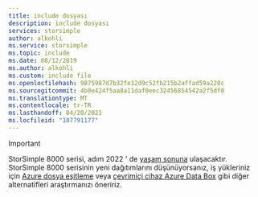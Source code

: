 ```yaml
---
title: include dosyası
description: include dosyası
services: storsimple
author: alkohli
ms.service: storsimple
ms.topic: include
ms.date: 08/12/2019
ms.author: alkohli
ms.custom: include file
ms.openlocfilehash: 9875987d7b32fe12d9c52fb215b2affad59a220c
ms.sourcegitcommit: 4b0e424f5aa8a11daf0eec32456854542a2f5df0
ms.translationtype: MT
ms.contentlocale: tr-TR
ms.lasthandoff: 04/20/2021
ms.locfileid: "107791177"
---
```

> [!IMPORTANT]
> StorSimple 8000 serisi, adım 2022 ' de [yaşam sonuna](https://support.microsoft.com/lifecycle/search?alpha=StorSimple%208000%20Series) ulaşacaktır. StorSimple 8000 serisinin yeni dağıtımlarını düşünüyorsanız, iş yükleriniz için [Azure dosya eşitleme](../articles/storage/file-sync/file-sync-deployment-guide.md) veya [çevrimiçi cihaz Azure Data Box](../articles/databox-online/index.yml) gibi diğer alternatifleri araştırmanızı öneririz.